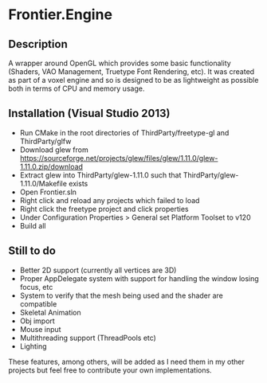 Frontier.Engine
===============

## Description

A wrapper around OpenGL which provides some basic functionality (Shaders, VAO Management, Truetype Font Rendering, etc).
It was created as part of a voxel engine and so is designed to be as lightweight as possible both in terms of CPU and memory usage.

## Installation (Visual Studio 2013)

- Run CMake in the root directories of ThirdParty/freetype-gl and ThirdParty/glfw
- Download glew from https://sourceforge.net/projects/glew/files/glew/1.11.0/glew-1.11.0.zip/download
- Extract glew into ThirdParty/glew-1.11.0 such that ThirdParty/glew-1.11.0/Makefile exists
- Open Frontier.sln
- Right click and reload any projects which failed to load
- Right click the freetype project and click properties
- Under Configuration Properties > General set Platform Toolset to v120
- Build all

## Still to do

- Better 2D support (currently all vertices are 3D)
- Proper AppDelegate system with support for handling the window losing focus, etc
- System to verify that the mesh being used and the shader are compatible
- Skeletal Animation
- Obj import
- Mouse input
- Multithreading support (ThreadPools etc)
- Lighting

These features, among others, will be added as I need them in my other projects but feel free to contribute your own implementations.
